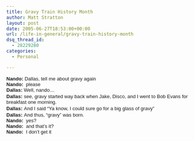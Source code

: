```yaml
---
title: Gravy Train History Month
author: Matt Stratton
layout: post
date: 2005-06-27T18:53:00+00:00
url: /life-in-general/gravy-train-history-month
dsq_thread_id:
  - 28229280
categories:
  - Personal

---
```

<font face="Arial,Helvetica,Geneva,Swiss,SunSans-Regular" size="2"><span style="font-weight:bold;">Nando:</span> Dallas, tell me about gravy again<br /> <span style="font-weight:bold;"></span></font><font face="Arial,Helvetica,Geneva,Swiss,SunSans-Regular" size="2"><span style="font-weight:bold;">Nando:</span>&nbsp; </font><font face="Arial,Helvetica,Geneva,Swiss,SunSans-Regular" size="2">please<br /> <span style="font-weight:bold;">Dallas:</span> Well, nando&#8230;<br /> </font><font face="Arial,Helvetica,Geneva,Swiss,SunSans-Regular" size="2"><span style="font-weight:bold;">Dallas:</span></font> <font face="Arial,Helvetica,Geneva,Swiss,SunSans-Regular" size="2">see, gravy started way back when Jake, Disco, and I went to Bob Evans for breakfast one morning.<br /> </font><font face="Arial,Helvetica,Geneva,Swiss,SunSans-Regular" size="2"><span style="font-weight:bold;">Dallas:</span></font> <font face="Arial,Helvetica,Geneva,Swiss,SunSans-Regular" size="2">And I said &#8220;Ya know, I could sure go for a big glass of gravy&#8221;<br /> </font><font face="Arial,Helvetica,Geneva,Swiss,SunSans-Regular" size="2"><span style="font-weight:bold;">Dallas:</span></font> <font face="Arial,Helvetica,Geneva,Swiss,SunSans-Regular" size="2">And thus, &#8220;gravy&#8221; was born.<br /> </font><font face="Arial,Helvetica,Geneva,Swiss,SunSans-Regular" size="2"><span style="font-weight:bold;">Nando:</span>&nbsp; </font><font face="Arial,Helvetica,Geneva,Swiss,SunSans-Regular" size="2">yes?<br /> </font><font face="Arial,Helvetica,Geneva,Swiss,SunSans-Regular" size="2"><span style="font-weight:bold;">Nando:</span>&nbsp; </font><font face="Arial,Helvetica,Geneva,Swiss,SunSans-Regular" size="2">and that&#8217;s it?<br /> </font><font face="Arial,Helvetica,Geneva,Swiss,SunSans-Regular" size="2"><span style="font-weight:bold;">Nando:</span>&nbsp; </font><font face="Arial,Helvetica,Geneva,Swiss,SunSans-Regular" size="2">I don&#8217;t get it</font>